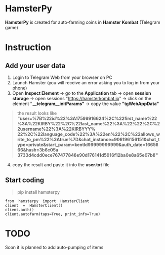 # HamsterPy

**HamsterPy** is created for auto-farming coins in **Hamster Kombat** (Telegram game)

# Instruction
## Add your user data

1.  Login to Telegram Web from your browser on PC
2.  Launch Hamster (you will receive an error asking you to log in from your phone)
3. Open **Inspect Element** -> go to the **Application** tab -> open **session storage** -> open sessions "https://hamsterkombat.io" -> click on the element **"__telegram__initParams"** -> copy the value **"tgWebAppData"**
> the result looks like **"user=%7B%22id%22%3A17599916624%2C%22first_name%22%3A%22KIRBY%22%2C%22last_name%22%3A%22%22%2C%22username%22%3A%22KIRBYYY% 22%2C%22language_code%22%3A%22en%22%2C%22allows_write_to_pm%22%3Atrue%7D&chat_instance=906196156151&chat_type=private&start_param=kentId99999999999&auth_date=1665666&hash=3b6c05a 3733d4cdd0ece767477848e90d176141d5916f12ba0e8a65e07b8"**

4. copy the result and paste it into the **user.txt** file

## Start coding

> pip install hamsterpy

    from  hamsterpy  import  HamsterClient
    client  =  HamsterClient()
    client.auth()
    client.autofarm(taps=True, print_info=True)

# TODO
Soon it is planned to add auto-pumping of items
